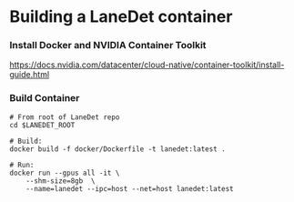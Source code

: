 # Building a LaneDet container

### Install Docker and NVIDIA Container Toolkit

https://docs.nvidia.com/datacenter/cloud-native/container-toolkit/install-guide.html

### Build Container

> 

```Shell
# From root of LaneDet repo
cd $LANEDET_ROOT

# Build:
docker build -f docker/Dockerfile -t lanedet:latest .

# Run:
docker run --gpus all -it \
	--shm-size=8gb  \
	--name=lanedet --ipc=host --net=host lanedet:latest
```